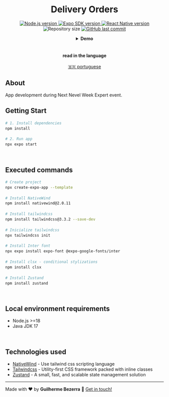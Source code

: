 <h1 align="center">
    <br>
    Delivery Orders
</h1>

<p align="center">
  <a href="https://nodejs.org">
    <img alt="Node.js version" src="https://img.shields.io/badge/node.js-v20.11.0-43853D?style=flat&logo=node.js&logoColor=white&labelColor=43853D&color=5a5a5a">
  </a>

  <a href="https://expo.dev">
    <img alt="Expo SDK version" src="https://img.shields.io/badge/expo--sdk-v50.0.5-blue?logo=expo&labelColor=20232A&color=5a5a5a">
  </a>

  <a href="https://reactnative.dev">
    <img alt="React Native version" src="https://img.shields.io/badge/react--native-v0.73.2-blue?logo=react&labelColor=20232A&color=5a5a5a">
  </a>

  <img alt="Repository size" src="https://img.shields.io/github/repo-size/gbdsantos/next-level-week-14-delivery-app.svg">

  <a href="https://github.com/gbdsantos/next-level-week-14-delivery-app/commits/master">
    <img alt="GitHub last commit" src="https://img.shields.io/github/last-commit/gbdsantos/next-level-week-14-delivery-app.svg">
  </a>
</p>

<div align="center">
  <details>
  <summary><b>Demo</b></summary>
  <div style="width: 90%;">
    <img alt="Delivery Orders usage application demonstration" src="demo.gif" />
  </div>
  </details>
</div>

<br>

<div align="center">
  <h4 align="center">read in the language</h4>
  <a href="https://github.com/gbdsantos/next-level-week-14-delivery-app/blob/master/mobile/README.pt-BR.md" hreflang="pt-br" alt="pt-br">🇧🇷 portuguese
  </a>
</div>

## About

App development during Next Nevel Week Expert event.

## Getting Start

```Bash
# 1. Install dependencies
npm install

# 2. Run app
npx expo start
```

<br>

## Executed commands

```bash
# Create project
npx create-expo-app --template

# Install NativeWind
npm install nativewind@2.0.11

# Install tailwindcss
npm install tailwindcss@3.3.2 --save-dev

# Inicialize tailwindcss
npx tailwindcss init

# Install Inter font
npx expo install expo-font @expo-google-fonts/inter

# Install clsx - conditional stylizations
npm install clsx

# Install Zustand
npm install zustand
```

<br>

## Local environment requirements

- Node.js >=18
- Java JDK 17

<br>

## Technologies used

- [NativeWind](https://www.nativewind.dev "NativeWind") - Use tailwind css scripting language
- [Tailwindcss](https://tailwindcss.com "Tailwindcss") - Utility-first CSS framework packed with inline classes
- [Zustand](https://zustand-demo.pmnd.rs "Zustand - State Management") - A small, fast, and scalable state management solution

---

Made with ♥ by **Guilherme Bezerra** 👋 [Get in touch!](https://www.linkedin.com/in/gbdsantos "LinkedIn - Guilherme Bezerra")
